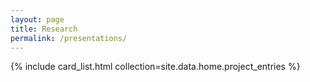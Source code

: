 ```yaml
---
layout: page
title: Research
permalink: /presentations/
---
```

<style>
  .page-content .card, .page-content .entry { position:relative; overflow:hidden; }
  .page-content .card h3, .page-content .card p, .page-content .card .highlight,
  .page-content .entry h3, .page-content .entry p, .page-content .entry .highlight { position:relative; z-index:2; }
  .page-content .card .card-bg, .page-content .entry .card-bg{
    position:absolute; inset:0; width:100%; height:100%;
    object-fit:cover; opacity:.15; filter:grayscale(100%);
    pointer-events:none; z-index:1; border-radius:inherit;
  }
</style>

{% include card_list.html collection=site.data.home.project_entries %}
